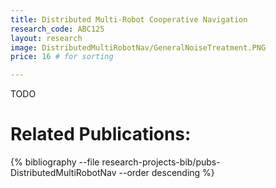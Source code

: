 ```yaml
---
title: Distributed Multi-Robot Cooperative Navigation
research_code: ABC125
layout: research
image: DistributedMultiRobotNav/GeneralNoiseTreatment.PNG
price: 16 # for sorting 

---
```


TODO

# Related Publications: 
{% bibliography --file research-projects-bib/pubs-DistributedMultiRobotNav --order descending %}

